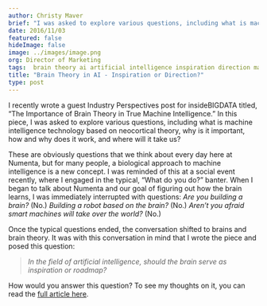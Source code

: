 ```yaml
---
author: Christy Maver
brief: "I was asked to explore various questions, including what is machine intelligence technology based on neocortical theory, why is it important, how and why does it work, and where will it take us?"
date: 2016/11/03
featured: false
hideImage: false
image: ../images/image.png
org: Director of Marketing
tags:  brain theory ai artificial intelligence inspiration direction machine neuroscience htm
title: "Brain Theory in AI - Inspiration or Direction?"
type: post
---
```


I recently wrote a guest Industry Perspectives post for insideBIGDATA titled,
“The Importance of Brain Theory in True Machine Intelligence.”  In this piece, I
was asked to explore various questions, including what is machine intelligence
technology based on neocortical theory, why is it important, how and why does it
work, and where will it take us?

These are obviously questions that we think about every day here at Numenta, but
for many people, a biological approach to machine intelligence is a new concept.
I was reminded of this at a social event recently, where I engaged in the
typical, “What do you do?” banter.  When I began to talk about Numenta and our
goal of figuring out how the brain learns, I was immediately interrupted with
questions: *Are you building a brain?* (No.) *Building a robot based on the
brain?* (No.) *Aren’t you afraid smart machines will take over the world?* (No.)  

Once the typical questions ended, the conversation shifted to brains and brain
theory.  It was with this conversation in mind that I wrote the piece and posed
this question:  

> *In the field of artificial intelligence, should the brain serve as
  inspiration or roadmap?*

How would you answer this question?  To see my thoughts on it, you can read the
[full article here](http://insidebigdata.com/2016/11/03/the-importance-of-brain-theory-in-true-machine-intelligence/).
